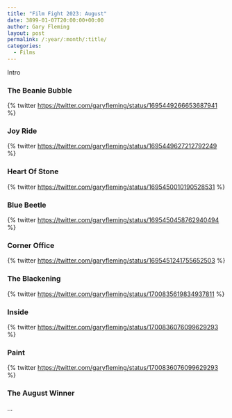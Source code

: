 ```yaml
---
title: "Film Fight 2023: August"
date: 3899-01-07T20:00:00+00:00
author: Gary Fleming
layout: post
permalink: /:year/:month/:title/
categories:
  - Films
---
```


Intro

### The Beanie Bubble

{% twitter https://twitter.com/garyfleming/status/1695449266653687941 %}

### Joy Ride

{% twitter https://twitter.com/garyfleming/status/1695449627212792249 %}

### Heart Of Stone

{% twitter https://twitter.com/garyfleming/status/1695450010190528531 %}

### Blue Beetle

{% twitter https://twitter.com/garyfleming/status/1695450458762940494 %}

### Corner Office

{% twitter https://twitter.com/garyfleming/status/1695451241755652503 %}

### The Blackening

{% twitter https://twitter.com/garyfleming/status/1700835619834937811 %}

### Inside

{% twitter https://twitter.com/garyfleming/status/1700836076099629293 %}

### Paint

{% twitter https://twitter.com/garyfleming/status/1700836076099629293 %}


### The August Winner

...
